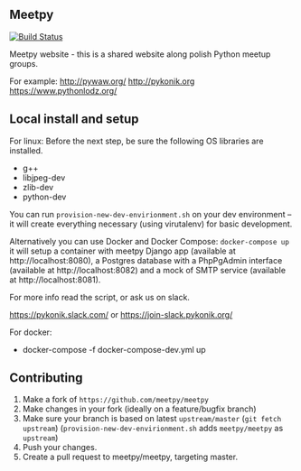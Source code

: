 ## Meetpy
[![Build Status](https://travis-ci.org/meetpy/meetpy.svg?branch=master)](https://travis-ci.org/meetpy/meetpy)

Meetpy website - this is a shared website along polish Python meetup groups.

For example:
http://pywaw.org/
http://pykonik.org
https://www.pythonlodz.org/


## Local install and setup
For linux:
Before the next step, be sure the following OS libraries are installed.
 - g++
 - libjpeg-dev
 - zlib-dev
 - python-dev

You can run `provision-new-dev-envirionment.sh` on your dev environment – it will create
everything necessary (using virutalenv) for basic development.

Alternatively you can use Docker and Docker Compose:
`docker-compose up` it will setup a container with meetpy Django app
(available at http://localhost:8080), a Postgres database with a PhpPgAdmin
interface (available at http://localhost:8082) and a mock of SMTP service
(available at http://localhost:8081).

For more info read the script, or ask us on slack.

https://pykonik.slack.com/ or https://join-slack.pykonik.org/

For docker:
 - docker-compose -f docker-compose-dev.yml up


## Contributing

1. Make a fork of `https://github.com/meetpy/meetpy`
2. Make changes in your fork (ideally on a feature/bugfix branch)
3. Make sure your branch is based on latest `upstream/master` (`git fetch
   upstream`) (`provision-new-dev-envirionment.sh` adds `meetpy/meetpy` as `upstream`)
4. Push your changes.
5. Create a pull request to meetpy/meetpy, targeting master.
